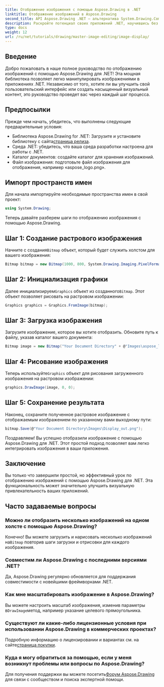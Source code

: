 ```yaml
---
title: Отображение изображения с помощью Aspose.Drawing в .NET
linktitle: Отображение изображений в Aspose.Drawing
second_title: API Aspose.Drawing .NET — альтернатива System.Drawing.Common
description: Раскройте потенциал своих приложений .NET, научившись без труда отображать изображения с помощью библиотеки Aspose.Drawing. Это всеобъемлющее руководство содержит четкое пошаговое руководство.
type: docs
weight: 12
url: /ru/net/tutorials/drawing/master-image-editing/image-display/
---
```

## Введение

Добро пожаловать в наше полное руководство по отображению изображений с помощью Aspose.Drawing для .NET! Эта мощная библиотека позволяет легко манипулировать изображениями в приложениях .NET. Независимо от того, хотите ли вы улучшить свой пользовательский интерфейс или создать насыщенный визуальный контент, это руководство проведет вас через каждый шаг процесса.

## Предпосылки

Прежде чем начать, убедитесь, что выполнены следующие предварительные условия:

- Библиотека Aspose.Drawing for .NET: Загрузите и установите библиотеку с сайта[страница релиза](https://releases.aspose.com/drawing/net/).
- Среда .NET: убедитесь, что ваша среда разработки настроена для работы с .NET.
- Каталог документов: создайте каталог для хранения изображений.
- Файл изображения: подготовьте файл изображения для отображения, например «aspose_logo.png».

## Импорт пространств имен

Для начала импортируйте необходимые пространства имен в свой проект:

```csharp
using System.Drawing;
```

Теперь давайте разберем шаги по отображению изображения с помощью Aspose.Drawing.

## Шаг 1: Создание растрового изображения

 Начните с создания`Bitmap` объект, который будет служить холстом для вашего изображения:

```csharp
Bitmap bitmap = new Bitmap(1000, 800, System.Drawing.Imaging.PixelFormat.Format32bppPArgb);
```

## Шаг 2: Инициализация графики

 Далее инициализируем`Graphics` объект из созданного`Bitmap`. Этот объект позволяет рисовать на растровом изображении:

```csharp
Graphics graphics = Graphics.FromImage(bitmap);
```

## Шаг 3: Загрузка изображения

Загрузите изображение, которое вы хотите отобразить. Обновите путь к файлу, указав каталог вашего документа:

```csharp
Bitmap image = new Bitmap("Your Document Directory" + @"Images\aspose_logo.png");
```

## Шаг 4: Рисование изображения

 Теперь используйте`Graphics` объект для рисования загруженного изображения на растровом изображении:

```csharp
graphics.DrawImage(image, 0, 0);
```

## Шаг 5: Сохранение результата

Наконец, сохраните полученное растровое изображение с отображаемым изображением по указанному вами выходному пути:

```csharp
bitmap.Save(@"Your Document Directory\Images\Display_out.png");
```

Поздравляем! Вы успешно отобразили изображение с помощью Aspose.Drawing для .NET. Этот простой подход позволяет вам легко интегрировать изображения в ваши приложения.

## Заключение

Вы только что завершили простой, но эффективный урок по отображению изображений с помощью Aspose.Drawing для .NET. Эта функциональность может значительно улучшить визуальную привлекательность ваших приложений.

## Часто задаваемые вопросы

### Можно ли отобразить несколько изображений на одном холсте с помощью Aspose.Drawing?

 Конечно! Вы можете загрузить и нарисовать несколько изображений на`Bitmap` повторив шаги загрузки и отрисовки для каждого изображения.

### Совместим ли Aspose.Drawing с последними версиями .NET?

Да, Aspose.Drawing регулярно обновляется для поддержания совместимости с новейшими фреймворками .NET.

### Как мне масштабировать изображение в Aspose.Drawing?

 Вы можете настроить масштаб изображения, изменив параметры в`DrawImage`метод, например указание целевого прямоугольника.

### Существуют ли какие-либо лицензионные условия при использовании Aspose.Drawing в коммерческих проектах?

 Подробную информацию о лицензировании и вариантах см. на сайте[страница покупки](https://purchase.conholdate.com/buy).

### Куда я могу обратиться за помощью, если у меня возникнут проблемы или вопросы по Aspose.Drawing?

 Для получения поддержки вы можете посетить[Форум Aspose.Drawing](https://forum.aspose.com/c/diagram/17) для связи с сообществом и поиска экспертной помощи.